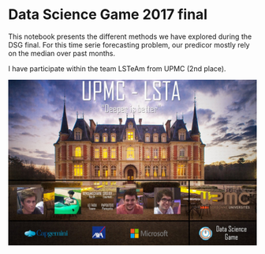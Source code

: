 # Data Science Game 2017 final

This notebook presents the different methods we have explored during the DSG final. For this time serie forecasting problem, our predicor mostly rely on the median over past months.

I have participate within the team LSTeAm from UPMC (2nd place).

![alt text](https://github.com/YohannLeFaou/Data-Science-Game-2017-final/blob/master/image/LSTeAm_presentation.jpg "Here we are !")
